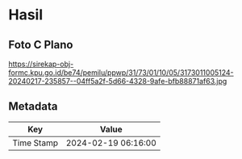 # Hasil

## Foto C Plano

https://sirekap-obj-formc.kpu.go.id/be74/pemilu/ppwp/31/73/01/10/05/3173011005124-20240217-235857--04ff5a2f-5d66-4328-9afe-bfb88871af63.jpg


## Metadata

| Key        | Value               |
| ---------- | ------------------- |
| Time Stamp | 2024-02-19 06:16:00 |



